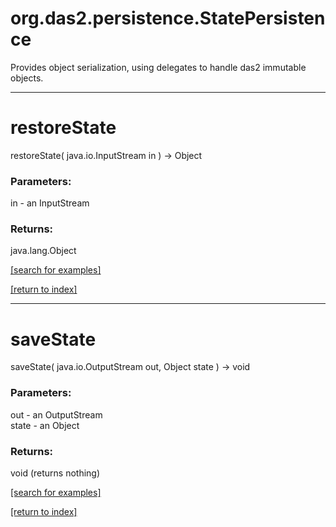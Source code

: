# org.das2.persistence.StatePersistence

Provides object serialization, using delegates to handle das2 immutable objects.

***
<a name="restoreState"></a>
# restoreState
restoreState( java.io.InputStream in ) &rarr; Object



### Parameters:
in - an InputStream

### Returns:
java.lang.Object


<a href="https://github.com/autoplot/dev/search?q=restoreState&unscoped_q=restoreState">[search for examples]</a>

<a href="https://github.com/autoplot/documentation/blob/master/javadoc/index-all.md">[return to index]</a>

***
<a name="saveState"></a>
# saveState
saveState( java.io.OutputStream out, Object state ) &rarr; void



### Parameters:
out - an OutputStream
<br>state - an Object

### Returns:
void (returns nothing)


<a href="https://github.com/autoplot/dev/search?q=saveState&unscoped_q=saveState">[search for examples]</a>

<a href="https://github.com/autoplot/documentation/blob/master/javadoc/index-all.md">[return to index]</a>

